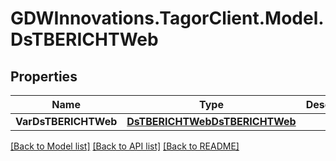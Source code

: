 # GDWInnovations.TagorClient.Model.DsTBERICHTWeb

## Properties

Name | Type | Description | Notes
------------ | ------------- | ------------- | -------------
**VarDsTBERICHTWeb** | [**DsTBERICHTWebDsTBERICHTWeb**](DsTBERICHTWebDsTBERICHTWeb.md) |  | [optional] 

[[Back to Model list]](../README.md#documentation-for-models) [[Back to API list]](../README.md#documentation-for-api-endpoints) [[Back to README]](../README.md)

